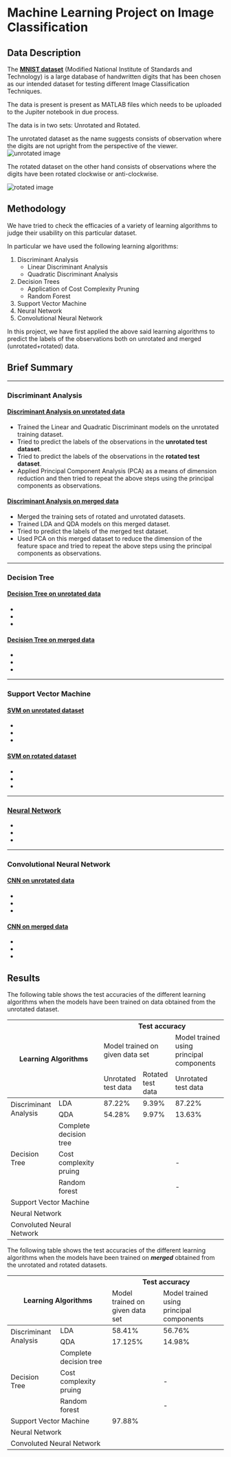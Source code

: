 # Machine Learning Project on Image Classification


## Data Description
The **[MNIST dataset](https://en.wikipedia.org/wiki/MNIST_database)** (Modified National Institute of Standards and Technology) is a large database of handwritten digits that has been chosen as our intended dataset for testing different Image Classification Techniques.

The data is present is present as MATLAB files which needs to be uploaded to the Jupiter notebook in due process.

The data is in two sets: Unrotated and Rotated.

The unrotated dataset as the name suggests consists of observation where the digits are not upright from the perspective of the viewer.
![unrotated image](https://github.com/shubha3/Senior-Mentorship-Summer-Project-2021/blob/main/data/image/unrotated%20image.jpeg)

The rotated dataset on the other hand consists of observations where the digits have been rotated clockwise or anti-clockwise.

![rotated image](https://github.com/shubha3/Senior-Mentorship-Summer-Project-2021/blob/main/data/image/Rotated%20image.png)

## Methodology
We have tried to check the efficacies of a variety of learning algorithms to judge their usability on this particular dataset.

In particular we have used the following learning algorithms:
1.  Discriminant Analysis
    * Linear Discriminant Analysis
    * Quadratic Discriminant Analysis
2.  Decision Trees
    * Application of Cost Complexity Pruning
    * Random Forest
3. Support Vector Machine
4. Neural Network
5. Convolutional Neural Network


In this project, we have first applied the above said learning algorithms to predict the labels of the observations both on unrotated and merged (unrotated+rotated) data.

## Brief Summary
---
### Discriminant Analysis
#### [Discriminant Analysis on unrotated data](https://github.com/shubha3/Senior-Mentorship-Summer-Project-2021/tree/main/Application-on-Unrotated-data/LDA-QDA)
* Trained the Linear and Quadratic Discriminant models on the unrotated training dataset.
* Tried to predict the labels of the observations in the **unrotated test dataset**.
* Tried to predict the labels of the observations in the **rotated test dataset**.
* Applied Principal Component Analysis (PCA) as a means of dimension reduction and then tried to repeat the above steps using the principal components as observations.

#### [Discriminant Analysis on merged data](https://github.com/shubha3/Senior-Mentorship-Summer-Project-2021/blob/main/Application-on-Merged-data/LDA-QDA/Merged_MNIST_LDA_QDA.ipynb)
* Merged the training sets of rotated and unrotated datasets.
* Trained LDA and QDA models on this merged dataset.
* Tried to predict the labels of the merged test dataset.
* Used PCA on this merged dataset to reduce the dimension of the feature space and tried to repeat the above steps using the principal components as observations.

---
### Decision Tree
#### [Decision Tree on unrotated data](https://github.com/shubha3/Senior-Mentorship-Summer-Project-2021/tree/main/Application-on-Unrotated-data/Decision%20Tree)
*
*
*

#### [Decision Tree on merged data](https://github.com/shubha3/Senior-Mentorship-Summer-Project-2021/tree/main/Application-on-Merged-data/Decision%20Tree)
*
*
*

---
### Support Vector Machine
#### [SVM on unrotated dataset](https://github.com/shubha3/Senior-Mentorship-Summer-Project-2021/tree/main/Application-on-Unrotated-data/SVM)
*
*
*

#### [SVM on rotated dataset](https://github.com/shubha3/Senior-Mentorship-Summer-Project-2021/tree/main/Application-on-Merged-data/SVM)
*
*
*

---
### [Neural Network](https://github.com/shubha3/Senior-Mentorship-Summer-Project-2021/tree/main/Neural%20Network)
*
*
*

---
### Convolutional Neural Network
#### [CNN on unrotated data](https://github.com/shubha3/Senior-Mentorship-Summer-Project-2021/tree/main/Application-on-Unrotated-data/Convolutional%20Neural%20Network)
*
*
*

#### [CNN on merged data](https://github.com/shubha3/Senior-Mentorship-Summer-Project-2021/tree/main/Application-on-Merged-data/Convolutional%20Neural%20Network)
*
*
*

## Results
The following table shows the test accuracies of the different learning algorithms when the models have been trained on data obtained from the unrotated dataset.
<table>
<thead>
  <tr>
    <th colspan="2" rowspan="3">Learning Algorithms</th>
    <th colspan="4">Test accuracy</th>
  </tr>
  <tr>
    <td colspan="2">Model trained on<br>given data set</td>
    <td colspan="1">Model trained using<br>principal components</td>
  </tr>
  <tr>
    <td>Unrotated<br>test data</td>
    <td>Rotated<br>test data</td>
    <td>Unrotated<br>test data</td>
    <!--<td></td>-->
  </tr>
</thead>
<tbody>
  <tr>
    <td rowspan="2">Discriminant<br>Analysis</td>
    <td>LDA</td>
    <td>87.22%</td>
    <td>9.39%</td>
    <td>  87.22%</td>
    <!--<td></td>-->
  </tr>
  <tr>
    <td>QDA</td>
    <td>54.28%</td>
    <td>9.97%</td>
    <td>  13.63%</td>
    <!--<td></td>-->
  </tr>
  <tr>
    <td rowspan="3">Decision Tree</td>
    <td>Complete<br>decision tree</td>
    <td></td>
    <td></td>
    <td></td>
    <!--<td></td>-->
  </tr>
  <tr>
    <td>Cost complexity<br>pruing</td>
    <td></td>
    <td></td>
    <td>-</td>
    <!--<td></td>-->
  </tr>
  <tr>
    <td>Random forest</td>
    <td></td>
    <td></td>
    <td>-</td>
    <!--<td></td>-->
  </tr>
  <tr>
    <td colspan="2">Support Vector Machine</td>
    <td></td>
    <td></td>
    <td></td>
    <!--<td></td>-->
  </tr>
  <tr>
    <td colspan="2">Neural Network</td>
    <td></td>
    <td></td>
    <td></td>
    <!--<td></td>-->
  </tr>
  <tr>
    <td colspan="2">Convoluted Neural Network</td>
    <td></td>
    <td></td>
    <td></td>
    <!--<td></td>-->
  </tr>
</tbody>
</table>

The following table shows the test accuracies of the different learning algorithms when the models have been trained on ***merged*** obtained from the unrotated and rotated datasets.
<table>
<thead>
  <tr>
    <th colspan="2" rowspan="2">Learning Algorithms</th>
    <th colspan="2">Test accuracy</th>
  </tr>
  <tr>
    <td>Model trained on<br>given data set</td>
    <td>Model trained using<br>principal components</td>
  </tr>
</thead>
<tbody>
  <tr>
    <td rowspan="2">Discriminant<br>Analysis</td>
    <td>LDA</td>
    <td>58.41%</td>
    <td>56.76%</td>
  </tr>
  <tr>
    <td>QDA</td>
    <td>17.125%</td>
    <td>14.98%</td>
  </tr>
  <tr>
    <td rowspan="3">Decision Tree</td>
    <td>Complete<br>decision tree</td>
    <td></td>
    <td></td>
  </tr>
  <tr>
    <td>Cost complexity<br>pruing</td>
    <td></td>
    <td>-</td>
  </tr>
  <tr>
    <td>Random forest</td>
    <td></td>
    <td>-</td>
  </tr>
  <tr>
    <td colspan="2">Support Vector Machine</td>
    <td>97.88%</td>
    <td></td>
  </tr>
  <tr>
    <td colspan="2">Neural Network</td>
    <td></td>
    <td></td>
  </tr>
  <tr>
    <td colspan="2">Convoluted Neural Network</td>
    <td></td>
    <td></td>
  </tr>
</tbody>
</table>

